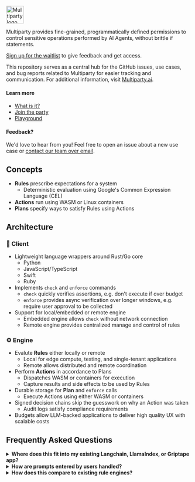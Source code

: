 <a href="https://multiparty.ai"><img alt="Multiparty logo" style="height:48px" src="https://github.com/indentapis/multiparty/assets/1026125/c99e043a-df04-46d9-b269-6dd90e927aa0" /></a>

Multiparty provides fine-grained, programmatically defined permissions to control sensitive operations performed by AI Agents, without brittle if statements.

[Sign up for the waitlist](https://multiparty.ai/) to give feedback and get access.

This repository serves as a central hub for the GitHub issues, use cases, and bug reports related to Multiparty for easier tracking and communication.
For additional information, visit [Multiparty.ai](https://multiparty.ai/).

#### Learn more

- [What is it?](https://multiparty.ai/#about)
- [Join the party](https://multiparty.ai/)
- [Playground](https://multiparty.ai/playground)

#### Feedback?

We'd love to hear from you! Feel free to open an issue about a new use case or [contact our team over email](mailto:open@indent.com).

## Concepts

- **Rules** prescribe expectations for a system
  - Deterministic evaluation using Google's Common Expression Language (CEL)
- **Actions** run using WASM or Linux containers
- **Plans** specify ways to satisfy Rules using Actions

## Architecture

### 🐚 Client

- Lightweight language wrappers around Rust/Go core
  - Python
  - JavaScript/TypeScript
  - Swift
  - Ruby
- Implements `check` and `enforce` commands
  - `check` quickly verifies assertions, e.g. don't execute if over budget
  - `enforce` provides async verification over longer windows, e.g. require user approval to be collected
- Support for local/embedded or remote engine
  - Embedded engine allows `check` without network connection
  - Remote engine provides centralized manage and control of rules

### ⚙️ Engine

- Evalute **Rules** either locally or remote
  - Local for edge compute, testing, and single-tenant applications
  - Remote allows distributed and remote coordination
- Perform **Actions** in accordance to Plans
  - Dispatches WASM or containers for execution
  - Capture results and side effects to be used by Rules
- Durable storage for **Plan** and `enforce` calls
  - Execute Actions using either WASM or containers
- Signed decision chains skip the guesswork on why an Action was taken
  - Audit logs satisfy compliance requirements
- Budgets allow LLM-backed applications to deliver high quality UX with scalable costs

## Frequently Asked Questions

<details>
  <summary><b>Where does this fit into my existing Langchain, LlamaIndex, or Griptape app?</b></summary>

```diff
# langchain/libs/langchain/langchain/callbacks/human.py

from typing import Any, Callable, Dict, Optional
from uuid import UUID

from langchain.callbacks.base import BaseCallbackHandler
+ from multiparty.utils import async_input

def _default_approve(_input: str) -> bool:
    msg = (
        "Do you approve of the following input? "
-        "Anything except 'Y'/'Yes' (case-insensitive) will be treated as a no."
    )
    msg += "\n\n" + _input + "\n"
-   resp = input(msg)
-   return resp.lower() in ("yes", "y")
+   return async_input(msg)


def _default_true(_: Dict[str, Any]) -> bool:
    return True


class HumanRejectedException(Exception):
    """Exception to raise when a person manually review and rejects a value."""


class HumanApprovalCallbackHandler(BaseCallbackHandler):
    """Callback for manually validating values."""

    raise_error: bool = True

    def __init__(
        self,
        approve: Callable[[Any], bool] = _default_approve,
        should_check: Callable[[Dict[str, Any]], bool] = _default_true,
    ):
        self._approve = approve
        self._should_check = should_check

    def on_tool_start(
        self,
        serialized: Dict[str, Any],
        input_str: str,
        *,
        run_id: UUID,
        parent_run_id: Optional[UUID] = None,
        **kwargs: Any,
    ) -> Any:
        if self._should_check(serialized) and not self._approve(input_str):
            raise HumanRejectedException(
                f"Inputs {input_str} to tool {serialized} were rejected."
            )
```

</details>

<details>
  <summary><b>How are prompts entered by users handled?</b></summary>


**Prompt**
```
When does Taylor's last meeting end today?
```


**Tool function**
```javascript
async function getMeetingTimes(range = 'today', view = ['time']) {
  await multiparty.enforce('get_calendar')

  const { meetings } = await calendar.getEvents(range)
  return meetings.map(event => {
    const { metadata, time } = await multiparty.enforce('get_calendar_event', {
      event,
      view
        })
    return { ...metadata, ...time }
  })
  return 
}
```

**Rules**
```javascript
// Time
view.contains('time') && getFields(event, ['startTime', 'endTime'])

// Attendees
view.contains('attendees') && getFields(event, ['organizer', 'attendees'])

// Metadata
getFields(event, ['id', 'etag'])
```
  
</details>

<details>
  <summary><b>How does this compare to existing rule engines?</b></summary>

<br />

**Rules** 

The Common Expression Language (CEL) is a non-Turing complete language designed
for simplicity, speed, safety, and portability. CEL's C-like [syntax][1] looks
nearly identical to equivalent expressions in C++, Go, Java, and TypeScript.

```java
// Check whether a resource name starts with a group name.
resource.name.startsWith("/groups/" + auth.claims.group)
```

```go
// Determine whether the request is in the permitted time window.
request.time - resource.age < duration("24h")
```

```typescript
// Check whether all resource names in a list match a given filter.
auth.claims.email_verified && resources.all(r, r.startsWith(auth.claims.email))
```

A CEL "program" is a single expression. The examples have been tagged as
`java`, `go`, and `typescript` within the markdown to showcase the commonality
of the syntax.

**Actions**

Calling external functions works out-of-the-box with multiple languages (Python, JavaScript, etc) with built-in caching. Read or write from any HTTP source.

**Tests**

Deploy automated systems with confidence that common sense controls are correctly implemented and easily tested.

</details>

